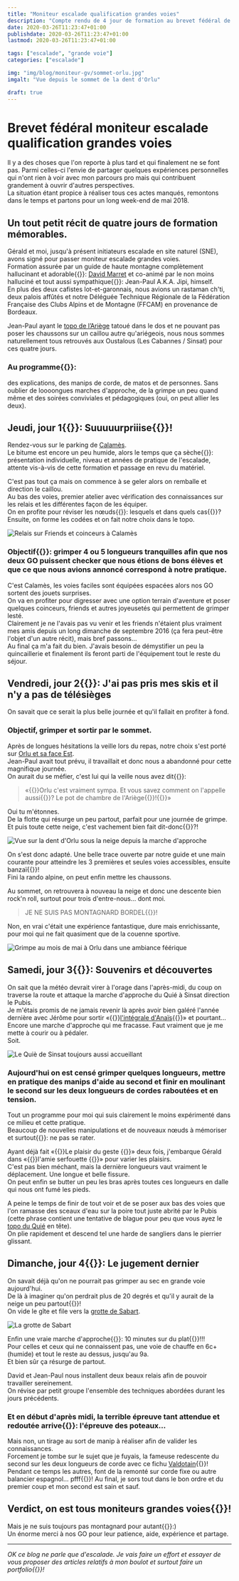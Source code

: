```yaml
---
title: "Moniteur escalade qualification grandes voies"
description: "Compte rendu de 4 jour de formation au brevet fédéral de moniteur escalade qualification grandes voies à la FFCAM"
date: 2020-03-26T11:23:47+01:00
publishdate: 2020-03-26T11:23:47+01:00
lastmod: 2020-03-26T11:23:47+01:00

tags: ["escalade", "grande voie"]
categories: ["escalade"]

img: "img/blog/moniteur-gv/sommet-orlu.jpg"
imgalt: "Vue depuis le sommet de la dent d'Orlu"

draft: true
---
```


# Brevet fédéral moniteur escalade qualification grandes voies

Il y a des choses que l'on reporte à plus tard et qui finalement ne se font pas. Parmi celles-ci l'envie de  partager quelques expériences personnelles qui n'ont rien à voir avec mon parcours pro mais qui contribuent grandement à ouvrir d'autres perspectives.  
La situation étant propice à réaliser tous ces actes manqués, remontons dans le temps et partons pour un long week-end de mai 2018.

## Un tout petit récit de quatre jours de formation mémorables.

Gérald et moi, jusqu'à présent initiateurs escalade en site naturel (SNE), avons signé pour passer moniteur escalade grandes voies.  
Formation assurée par un guide de haute montagne complètement hallucinant et adorable{{<nbsp>}}: [David Marret](https://oncledav.blogspot.com/) et co-animé par le non moins halluciné et tout aussi sympathique{{<nbsp>}}: Jean-Paul A.K.A. Jipi, himself.  
En plus des deux cafistes lot-et-garonnais, nous avions un rastaman ch'ti, deux palois affûtés et notre Déléguée Technique Régionale de la Fédération Française des Clubs Alpins et de Montagne (FFCAM) en provenance de Bordeaux.

Jean-Paul ayant le [topo de l’Ariège](http://cafma.free.fr/) tatoué dans le dos et ne pouvant pas poser les chaussons sur un caillou autre qu'ariégeois, nous nous sommes naturellement tous retrouvés aux Oustalous (Les Cabannes / Sinsat) pour ces quatre jours.

### Au programme{{<nbsp>}}:

des explications, des manips de corde, de matos et de personnes. Sans oublier de loooongues marches d'approche, de la grimpe un peu quand même et des soirées conviviales et pédagogiques (oui, on peut allier les deux).

## Jeudi, jour 1{{<nbsp>}}: Suuuuurpriiise{{<nbsp>}}!

Rendez-vous sur le parking de [Calamès](http://cafma.free.fr/calames/fr_cal.htm).  
Le bitume est encore un peu humide, alors le temps que ça sèche{{<nbsp>}}: présentation individuelle, niveau et années de pratique de l'escalade, attente vis-à-vis de cette formation et passage en revu du matériel.

C'est pas tout ça mais on commence à se geler alors on remballe et direction le caillou.  
Au bas des voies, premier atelier avec vérification des connaissances sur les relais et les différentes façon de les équiper.  
On en profite pour réviser les nœuds{{<nbsp>}}: lesquels et dans quels cas{{<nbsp>}}?  
Ensuite, on forme les codées et on fait notre choix dans le topo.

![Relais sur Friends et coinceurs à Calamès](/img/blog/moniteur-gv/calames-details.jpg)

### Objectif{{<nbsp>}}: grimper 4 ou 5 longueurs tranquilles afin que nos deux GO puissent checker que nous étions de bons élèves et que ce que nous avions annoncé correspond à notre pratique.  

C'est Calamès, les voies faciles sont équipées espacées alors nos GO sortent des jouets surprises.  
On va en profiter pour digresser avec une option terrain d'aventure et poser quelques coinceurs, friends et autres joyeusetés qui permettent de grimper lesté.  
Clairement je ne l'avais pas vu venir et les friends n'étaient plus vraiment mes amis depuis un long dimanche de septembre 2016 (ça fera peut-être l'objet d'un autre récit), mais bref passons…  
Au final ça m'a fait du bien. J'avais besoin de démystifier un peu la quincaillerie et finalement ils feront parti de l'équipement tout le reste du séjour.

## Vendredi, jour 2{{<nbsp>}}: J'ai pas pris mes skis et il n'y a pas de télésièges

On savait que ce serait la plus belle journée et qu'il fallait en profiter à fond.

### Objectif, grimper et sortir par le sommet.

Après de longues hésitations la veille lors du repas, notre choix s'est porté sur [Orlu et sa face Est](http://cafma.free.fr/Orlu/fr_orlu.htm).  
Jean-Paul avait tout prévu, il travaillait et donc nous a abandonné pour cette magnifique journée.  
On aurait du se méfier, c'est lui qui la veille nous avez dit{{<nbsp>}}:

> «{{<nbsp>}}Orlu c'est vraiment sympa. Et vous savez comment on l'appelle aussi{{<nbsp>}}? Le pot de chambre de l'Ariège{{<nbsp>}}!{{<nbsp>}}»

Oui tu m'étonnes.  
De la flotte qui résurge un peu partout, parfait pour une journée de grimpe. Et puis toute cette neige, c'est vachement bien fait dit-donc{{<nbsp>}}?!

![Vue sur la dent d'Orlu sous la neige depuis la marche d'approche](/img/blog/moniteur-gv/orlu-approche.jpg)

On s'est donc adapté. Une belle trace ouverte par notre guide et une main courante pour atteindre les 3 premières et seules voies accessibles, ensuite banzaï{{<nbsp>}}!  
Fini la rando alpine, on peut enfin mettre les chaussons.

Au sommet, on retrouvera à nouveau la neige et donc une descente bien rock'n roll, surtout pour trois d'entre-nous… dont moi.

> JE NE SUIS PAS MONTAGNARD BORDEL{{<nbsp>}}!

Non, en vrai c'était une expérience fantastique, dure mais enrichissante, pour moi qui ne fait quasiment que de la couenne sportive.

![Grimpe au mois de mai à Orlu dans une ambiance féérique](/img/blog/moniteur-gv/orlu-grimpe.jpg)

## Samedi, jour 3{{<nbsp>}}: Souvenirs et découvertes

On sait que la météo devrait virer à l'orage dans l'après-midi, du coup on traverse la route et attaque la marche d'approche du Quié à Sinsat direction le Pubis.  
Je m'étais promis de ne jamais revenir là après avoir bien galéré l'année dernière avec Jérôme pour sortir «{{<nbsp>}}[l'intégrale d'Anaïs](/blog/integrale-anais/){{<nbsp>}}» et pourtant…  
Encore une marche d'approche qui me fracasse. Faut vraiment que je me mette à courir ou à pédaler.  
Soit.

![Le Quiè de Sinsat toujours aussi accueillant](/img/blog/moniteur-gv/sinsat.jpg)

### Aujourd'hui on est censé grimper quelques longueurs, mettre en pratique des manips d'aide au second et finir en moulinant le second sur les deux longueurs de cordes raboutées et en tension.

Tout un programme pour moi qui suis clairement le moins expérimenté dans ce milieu et cette pratique.  
Beaucoup de nouvelles manipulations et de nouveaux nœuds à mémoriser et surtout{{<nbsp>}}: ne pas se rater.  

Ayant déjà fait «{{<nbsp>}}Le plaisir du geste {{<nbsp>}}» deux fois, j'embarque Gérald dans «{{<nbsp>}}l'amie serfouette {{<nbsp>}}» pour varier les plaisirs.  
C'est pas bien méchant, mais la dernière longueurs vaut vraiment le déplacement. Une longue et belle fissure.  
On peut enfin se butter un peu les bras après toutes ces longueurs en dalle qui nous ont fumé les pieds.

A peine le temps de finir de tout voir et de se poser aux bas des voies que l'on ramasse des sceaux d'eau sur la poire tout juste abrité par le Pubis (cette phrase contient une tentative de blague pour peu que vous ayez le [topo du Quié](http://cafma.free.fr/Sinsat/fr_sins.htm) en tête).  
On plie rapidement et descend tel une harde de sangliers dans le pierrier glissant.

## Dimanche, jour 4{{<nbsp>}}: Le jugement dernier

On savait déjà qu'on ne pourrait pas grimper au sec en grande voie aujourd'hui.  
De là à imaginer qu'on perdrait plus de 20 degrés et qu'il y aurait de la neige un peu partout{{<nbsp>}}!  
On vide le gîte et file vers la [grotte de Sabart](http://cafma.free.fr/sabart/fr_sabart.htm).  

![La grotte de Sabart](/img/blog/moniteur-gv/grotte-sabart.jpg)

Enfin une vraie marche d'approche{{<nbsp>}}: 10 minutes sur du plat{{<nbsp>}}!!!  
Pour celles et ceux qui ne connaissent pas, une voie de chauffe en 6c+ (humide) et tout le reste au dessus, jusqu'au 9a.  
Et bien sûr ça résurge de partout.

David et Jean-Paul nous installent deux beaux relais afin de pouvoir travailler sereinement.  
On révise par petit groupe l'ensemble des techniques abordées durant les jours précédents.  

### Et en début d'après midi, la terrible épreuve tant attendue et redoutée arrive{{<nbsp>}}: l'épreuve des poteaux…

Mais non, un tirage au sort de manip à réaliser afin de valider les connaissances.  
Forcement je tombe sur le sujet que je fuyais, la fameuse redescente du second sur les deux longueurs de corde avec ce fichu [Valdotain](https://www.lesnoeuds.com/noeud-138-noeud-valdotain.html){{<nbsp>}}!  
Pendant ce temps les autres, font de la remonté sur corde fixe ou autre balancier espagnol… pfff{{<nbsp>}}!
Au final, je sors tout dans le bon ordre et du premier coup et mon second est sain et sauf.

## Verdict, on est tous moniteurs grandes voies{{<nbsp>}}!

Mais je ne suis toujours pas montagnard pour autant{{<nbsp>}}:)  
Un énorme merci à nos GO pour leur patience, aide, expérience et partage.

---

*OK ce blog ne parle que d'escalade. Je vais faire un effort et essayer de vous proposer des articles relatifs à mon boulot et surtout faire un portfolio{{<nbsp>}}!*